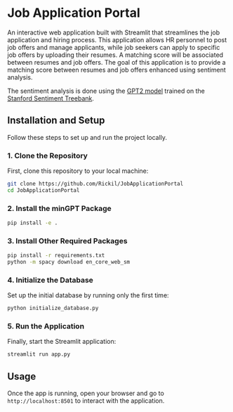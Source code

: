 # Job Application Portal

An interactive web application built with Streamlit that streamlines the job application and hiring process. This application allows HR personnel to post job offers and manage applicants, while job seekers can apply to specific job offers by uploading their resumes. A matching score will be associated between resumes and job offers. The goal of this application is to provide a matching score between resumes and job offers enhanced using sentiment analysis.

The sentiment analysis is done using the [GPT2 model](https://paperswithcode.com/paper/language-models-are-unsupervised-multitask) trained on the [Stanford Sentiment Treebank](https://paperswithcode.com/dataset/sst).

## Installation and Setup

Follow these steps to set up and run the project locally.

### 1. Clone the Repository

First, clone this repository to your local machine:

```bash
git clone https://github.com/Rickil/JobApplicationPortal
cd JobApplicationPortal
```

### 2. Install the minGPT Package

```bash
pip install -e .
```

### 3. Install Other Required Packages

```bash
pip install -r requirements.txt
python -m spacy download en_core_web_sm
```

### 4. Initialize the Database

Set up the initial database by running only the first time:

```bash
python initialize_database.py
```

### 5. Run the Application

Finally, start the Streamlit application:

```bash
streamlit run app.py
```

## Usage

Once the app is running, open your browser and go to `http://localhost:8501` to interact with the application.
